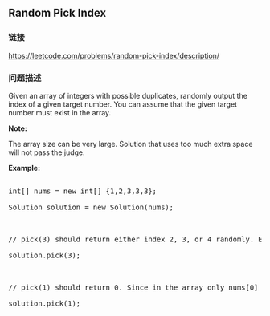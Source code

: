 ## Random Pick Index  
### 链接  
https://leetcode.com/problems/random-pick-index/description/  
### 问题描述

Given an array of integers with possible duplicates, randomly output the index of a given target number. You can assume that the given target number must exist in the array.



**Note:**<br />
The array size can be very large. Solution that uses too much extra space will not pass the judge.


**Example:**
<pre>
int[] nums = new int[] {1,2,3,3,3};
Solution solution = new Solution(nums);

// pick(3) should return either index 2, 3, or 4 randomly. Each index should have equal probability of returning.
solution.pick(3);

// pick(1) should return 0. Since in the array only nums[0] is equal to 1.
solution.pick(1);
</pre>

